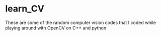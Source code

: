# learn_CV

These are some of the random computer vision codes that I coded while playing around with OpenCV on C++ and python.
